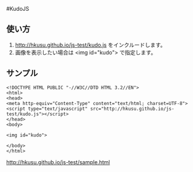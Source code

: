 #KudoJS

## 使い方

1. http://hkusu.github.io/js-test/kudo.js をインクルードします。
2. 画像を表示したい場合は \<img id="kudo"\> で指定します。

## サンプル

    <!DOCTYPE HTML PUBLIC "-//W3C//DTD HTML 3.2//EN">  
    <html>  
    <head>
    <meta http-equiv="Content-Type" content="text/html; charset=UTF-8">
    <script type="text/javascript" src="http://hkusu.github.io/js-test/kudo.js"></script>
    </head>
    <body>

    <img id="kudo">
    
    </body>
    </html>

http://hkusu.github.io/js-test/sample.html
